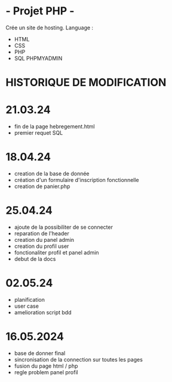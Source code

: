 # - Projet PHP -
Crée un site de hosting.
Language :
- HTML
- CSS
- PHP
- SQL
PHPMYADMIN


# HISTORIQUE DE MODIFICATION
# 21.03.24
- fin de la page hebregement.html
- premier requet SQL

# 18.04.24
- creation de la base de donnée
- création d'un formulaire d'inscription fonctionnelle
- creation de panier.php

# 25.04.24
- ajoute de la possibiliter de se connecter
- reparation de l'header
- creation du panel admin
- creation du profil user
- fonctionaliter profil et panel admin
- debut de la docs

# 02.05.24 
- planification
- user case
- amelioration script bdd

# 16.05.2024
- base de donner final
- sincronisation de la connection sur toutes les pages
- fusion du page html / php
- regle problem panel profil


